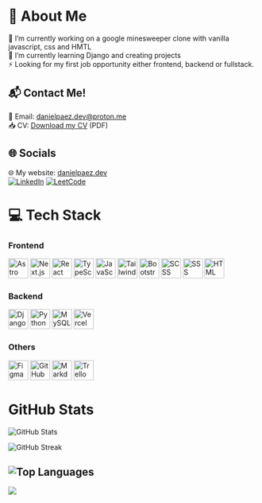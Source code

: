 # 💫 About Me
🔭 I’m currently working on a google minesweeper clone with vanilla javascript, css and HMTL <br>
🌱 I’m currently learning Django and creating projects <br>
⚡ Looking for my first job opportunity either frontend, backend or fullstack.

## 📬 Contact Me!
📧 Email: [danielpaez.dev@proton.me](mailto:danielpaez.dev@proton.me) <br>
📥 CV: [Download my CV](./Daniel_Andrés_Páez_Rojas_CV.pdf) (PDF)

## 🌐 Socials
🌐 My website: [danielpaez.dev](https://www.danielpaez.dev) <br>
[![LinkedIn](https://img.shields.io/badge/LinkedIn-%230077B5.svg?logo=linkedin&logoColor=white)](https://linkedin.com/in/danielpaez-dev) 
[![LeetCode](https://img.shields.io/badge/LeetCode-%23FFA116.svg?logo=leetcode&logoColor=white)](https://leetcode.com/u/danielpaez-dev/)

# 💻 Tech Stack

### **Frontend**
<p align="left">
  <img src="https://cdn.jsdelivr.net/gh/devicons/devicon/icons/astro/astro-original.svg" height="40" title="Astro"/>
  <img src="https://cdn.jsdelivr.net/gh/devicons/devicon/icons/nextjs/nextjs-original.svg" height="40" title="Next.js"/>
  <img src="https://cdn.jsdelivr.net/gh/devicons/devicon/icons/react/react-original.svg" height="40" title="React"/>
  <img src="https://cdn.jsdelivr.net/gh/devicons/devicon/icons/typescript/typescript-original.svg" height="40" title="TypeScript"/>
  <img src="https://cdn.jsdelivr.net/gh/devicons/devicon/icons/javascript/javascript-original.svg" height="40" title="JavaScript"/>
  <img src="https://upload.wikimedia.org/wikipedia/commons/d/d5/Tailwind_CSS_Logo.svg" height="40" title="Tailwind.css"/>
  <img src="https://cdn.jsdelivr.net/gh/devicons/devicon/icons/bootstrap/bootstrap-original.svg" height="40" title="Bootstrap"/>
  <img src="https://cdn.jsdelivr.net/gh/devicons/devicon/icons/sass/sass-original.svg" height="40" title="SCSS"/>
  <img src="https://cdn.jsdelivr.net/gh/devicons/devicon/icons/css3/css3-original.svg" height="40" title="SSS"/>
  <img src="https://cdn.jsdelivr.net/gh/devicons/devicon/icons/html5/html5-original.svg" height="40" title="HTML"/>
</p>

### **Backend**
<p align="left">
  <img src="https://cdn.jsdelivr.net/gh/devicons/devicon/icons/django/django-plain.svg" height="40" title="Django"/>
  <img src="https://cdn.jsdelivr.net/gh/devicons/devicon/icons/python/python-original.svg" height="40" title="Python"/>
  <img src="https://cdn.jsdelivr.net/gh/devicons/devicon/icons/mysql/mysql-original.svg" height="40" title="MySQL"/>
  <img src="https://cdn.jsdelivr.net/gh/devicons/devicon/icons/vercel/vercel-original.svg" height="40" title="Vercel"/>
</p>

### **Others**
<p align="left">
  <img src="https://cdn.jsdelivr.net/gh/devicons/devicon/icons/figma/figma-original.svg" height="40" title="Figma"/>
  <img src="https://cdn.jsdelivr.net/gh/devicons/devicon/icons/github/github-original.svg" height="40" title="GitHub"/>
  <img src="https://cdn.jsdelivr.net/gh/devicons/devicon/icons/markdown/markdown-original.svg" height="40" title="Markdown"/>
  <img src="https://cdn.jsdelivr.net/gh/devicons/devicon/icons/trello/trello-plain.svg" height="40" title="Trello"/>
</p>


# GitHub Stats

![GitHub Stats](https://github-readme-stats.vercel.app/api?username=danielpaez-dev&theme=dark&hide_border=true&include_all_commits=true&count_private=true)
<br/>

![GitHub Streak](https://github-readme-streak-stats.herokuapp.com/?user=danielpaez-dev&theme=dark&hide_border=true)
<br/>

![Top Languages](https://github-readme-stats.vercel.app/api/top-langs/?username=danielpaez-dev&theme=dark&hide_border=true&include_all_commits=true&count_private=true&layout=compact)
---
[![](https://visitcount.itsvg.in/api?id=danielpaez-dev&icon=6&color=12)](https://visitcount.itsvg.in)

<!-- Proudly created with GPRM ( https://gprm.itsvg.in ) -->
